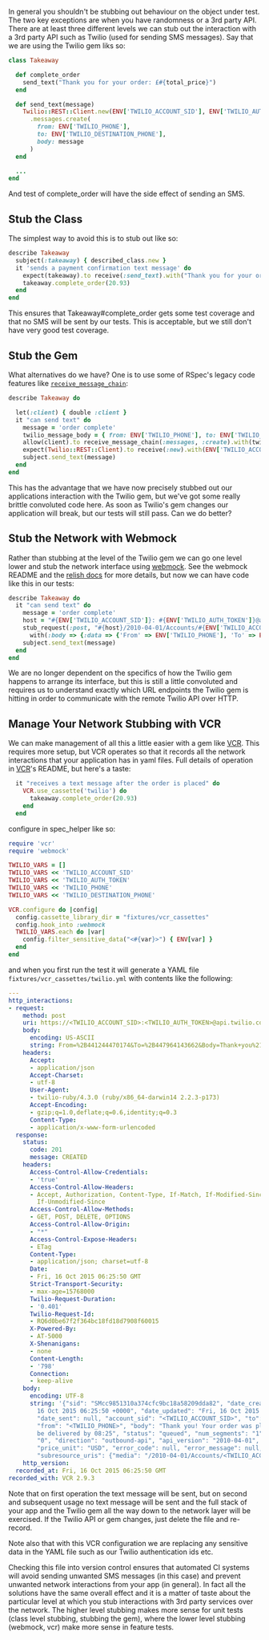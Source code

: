 In general you shouldn't be stubbing out behaviour on the object under test.  The two key exceptions are when you have randomness or a 3rd party API.  There are at least three different levels we can stub out the interaction with a 3rd party API such as Twilio (used for sending SMS messages).  Say that we are using the Twilio gem liks so:

```ruby 
class Takeaway

  def complete_order
    send_text("Thank you for your order: £#{total_price}")
  end

  def send_text(message)
    Twilio::REST::Client.new(ENV['TWILIO_ACCOUNT_SID'], ENV['TWILIO_AUTH_TOKEN'])
      .messages.create(
        from: ENV['TWILIO_PHONE'],
        to: ENV['TWILIO_DESTINATION_PHONE'],
        body: message
      )
  end

  ...
end
```

And test of complete_order will have the side effect of sending an SMS.  

## Stub the Class

The simplest way to avoid this is to stub out like so:

```ruby
describe Takeaway
  subject(:takeaway) { described_class.new }
  it 'sends a payment confirmation text message' do
    expect(takeaway).to receive(:send_text).with("Thank you for your order: £20.93")
    takeaway.complete_order(20.93)
  end
end
```

This ensures that Takeaway#complete_order gets some test coverage and that no SMS will be sent by our tests.  This is acceptable, but we still don't have very good test coverage. 

## Stub the Gem

What alternatives do we have?  One is to use some of RSpec's legacy code features like [`receive_message_chain`](https://relishapp.com/rspec/rspec-mocks/docs/working-with-legacy-code/message-chains):

```ruby
describe Takeaway do

  let(:client) { double :client }
  it "can send text" do
    message = 'order complete'
    twilio_message_body = { from: ENV['TWILIO_PHONE'], to: ENV['TWILIO_DESTINATION_PHONE'], body: message }
    allow(client).to receive_message_chain(:messages, :create).with(twilio_message_body)
    expect(Twilio::REST::Client).to receive(:new).with(ENV['TWILIO_ACCOUNT_SID'], ENV['TWILIO_AUTH_TOKEN']).and_return(client)
    subject.send_text(message)
  end
end
```

This has the advantage that we have now precisely stubbed out our applications interaction with the Twilio gem, but we've got some really brittle convoluted code here.  As soon as Twilio's gem changes our application will break, but our tests will still pass.  Can we do better?

## Stub the Network with Webmock

Rather than stubbing at the level of the Twilio gem we can go one level lower and stub the network interface using [webmock](https://github.com/bblimke/webmock).  See the webmock README and the [relish docs](https://www.relishapp.com/webmock/webmock/docs/stubbing/stubbing-requests) for more details, but now we can have code like this in our tests:

```ruby
describe Takeaway do
  it "can send text" do
    message = 'order complete'
    host = "#{ENV['TWILIO_ACCOUNT_SID']}: #{ENV['TWILIO_AUTH_TOKEN']}@api.twilio.com"
    stub_request(:post, "#{host}/2010-04-01/Accounts/#{ENV['TWILIO_ACCOUNT_SID']}/Messages.json").
      with(:body => {:data => {'From' => ENV['TWILIO_PHONE'], 'To' => ENV['TWILIO_DESTINATION_PHONE'], 'Body' => message}})
    subject.send_text(message)
  end
end
```

We are no longer dependent on the specifics of how the Twilio gem happens to arrange its interface, but this is still a little convoluted and requires us to understand exactly which URL endpoints the Twilio gem is hitting in order to communicate with the remote Twilio API over HTTP.

## Manage Your Network Stubbing with VCR

We can make management of all this a little easier with a gem like [VCR](https://github.com/vcr/vcr).  This requires more setup, but VCR operates so that it records all the network interactions that your application has in yaml files.  Full details of operation in [VCR](https://github.com/vcr/vcr)'s README, but here's a taste:

```ruby
  it "receives a text message after the order is placed" do
    VCR.use_cassette('twilio') do
      takeaway.complete_order(20.93)
    end
  end
```

configure in spec_helper like so:

```ruby
require 'vcr'
require 'webmock'

TWILIO_VARS = []
TWILIO_VARS << 'TWILIO_ACCOUNT_SID'
TWILIO_VARS << 'TWILIO_AUTH_TOKEN'
TWILIO_VARS << 'TWILIO_PHONE'
TWILIO_VARS << 'TWILIO_DESTINATION_PHONE'

VCR.configure do |config|
  config.cassette_library_dir = "fixtures/vcr_cassettes"
  config.hook_into :webmock 
  TWILIO_VARS.each do |var|
    config.filter_sensitive_data("<#{var}>") { ENV[var] }
  end
end
```

and when you first run the test it will generate a YAML file `fixtures/vcr_cassettes/twilio.yml` with contents like the following:

```yml
---
http_interactions:
- request:
    method: post
    uri: https://<TWILIO_ACCOUNT_SID>:<TWILIO_AUTH_TOKEN>@api.twilio.com/2010-04-01/Accounts/<TWILIO_ACCOUNT_SID>/Messages.json
    body:
      encoding: US-ASCII
      string: From=%2B441244470174&To=%2B447964143662&Body=Thank+you%21+Your+order+was+placed+and+will+be+delivered+by+08%3A25
    headers:
      Accept:
      - application/json
      Accept-Charset:
      - utf-8
      User-Agent:
      - twilio-ruby/4.3.0 (ruby/x86_64-darwin14 2.2.3-p173)
      Accept-Encoding:
      - gzip;q=1.0,deflate;q=0.6,identity;q=0.3
      Content-Type:
      - application/x-www-form-urlencoded
  response:
    status:
      code: 201
      message: CREATED
    headers:
      Access-Control-Allow-Credentials:
      - 'true'
      Access-Control-Allow-Headers:
      - Accept, Authorization, Content-Type, If-Match, If-Modified-Since, If-None-Match,
        If-Unmodified-Since
      Access-Control-Allow-Methods:
      - GET, POST, DELETE, OPTIONS
      Access-Control-Allow-Origin:
      - "*"
      Access-Control-Expose-Headers:
      - ETag
      Content-Type:
      - application/json; charset=utf-8
      Date:
      - Fri, 16 Oct 2015 06:25:50 GMT
      Strict-Transport-Security:
      - max-age=15768000
      Twilio-Request-Duration:
      - '0.401'
      Twilio-Request-Id:
      - RQ6d0be67f2f364bc18fd18d7908f60015
      X-Powered-By:
      - AT-5000
      X-Shenanigans:
      - none
      Content-Length:
      - '798'
      Connection:
      - keep-alive
    body:
      encoding: UTF-8
      string: '{"sid": "SMcc9851310a374cfc9bc18a58209dda82", "date_created": "Fri,
        16 Oct 2015 06:25:50 +0000", "date_updated": "Fri, 16 Oct 2015 06:25:50 +0000",
        "date_sent": null, "account_sid": "<TWILIO_ACCOUNT_SID>", "to": "<TWILIO_DESTINATION_PHONE>",
        "from": "<TWILIO_PHONE>", "body": "Thank you! Your order was placed and will
        be delivered by 08:25", "status": "queued", "num_segments": "1", "num_media":
        "0", "direction": "outbound-api", "api_version": "2010-04-01", "price": null,
        "price_unit": "USD", "error_code": null, "error_message": null, "uri": "/2010-04-01/Accounts/<TWILIO_ACCOUNT_SID>/Messages/SMcc9851310a374cfc9bc18a58209dda82.json",
        "subresource_uris": {"media": "/2010-04-01/Accounts/<TWILIO_ACCOUNT_SID>/Messages/SMcc9851310a374cfc9bc18a58209dda82/Media.json"}}'
    http_version: 
  recorded_at: Fri, 16 Oct 2015 06:25:50 GMT
recorded_with: VCR 2.9.3
```

Note that on first operation the text message will be sent, but on second and subsequent usage no text message will be sent and the full stack of your app and the Twilio gem all the way down to the network layer will be exercised.  If the Twilio API or gem changes, just delete the file and re-record.

Note also that with this VCR configuration we are replacing any sensitive data in the YAML file such as our Twilio authentication ids etc.

Checking this file into version control ensures that automated CI systems will avoid sending unwanted SMS messages (in this case) and prevent unwanted network interactions from your app (in general).  In fact all the solutions have the same overall effect and it is a matter of taste about the particular level at which you stub interactions with 3rd party services over the network.  The higher level stubbing makes more sense for unit tests (class level stubbing, stubbing the gem), where the lower level stubbing (webmock, vcr) make more sense in feature tests.

